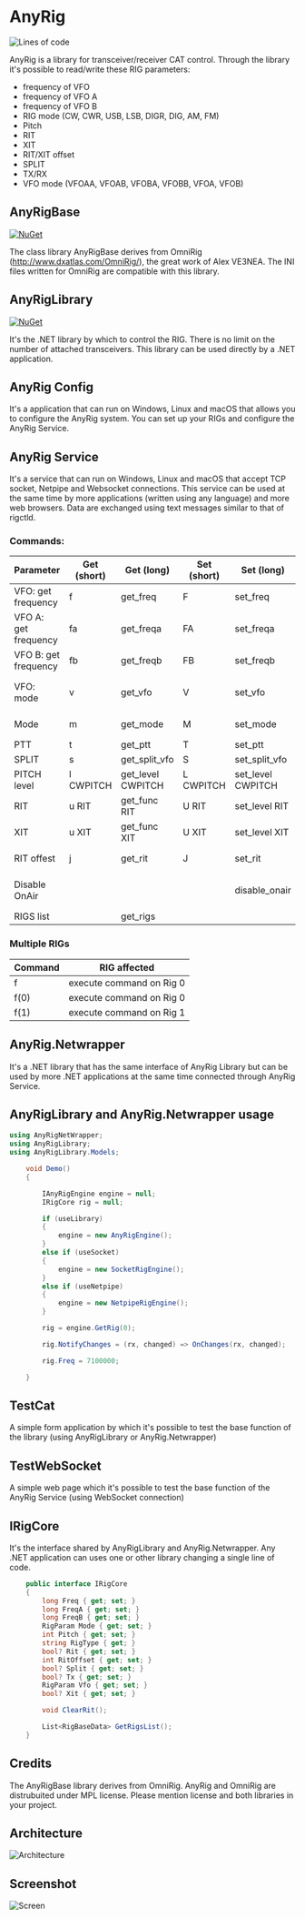 # AnyRig

![Lines of code](https://img.shields.io/tokei/lines/github/iw1qlh/AnyRig?style=for-the-badge)

AnyRig is a library for transceiver/receiver CAT control.
Through the library it's possible to read/write these RIG parameters:
- frequency of VFO
- frequency of VFO A
- frequency of VFO B
- RIG mode (CW, CWR, USB, LSB, DIGR, DIG, AM, FM)
- Pitch
- RIT
- XIT
- RIT/XIT offset
- SPLIT
- TX/RX
- VFO mode (VFOAA, VFOAB, VFOBA, VFOBB, VFOA, VFOB)

## AnyRigBase

[![NuGet](https://img.shields.io/nuget/v/AnyRigBase.svg?style=flat-square)](https://www.nuget.org/packages/AnyRigBase)

The class library AnyRigBase derives from OmniRig (http://www.dxatlas.com/OmniRig/), the great work of Alex VE3NEA.
The INI files written for OmniRig are compatible with this library.

## AnyRigLibrary

[![NuGet](https://img.shields.io/nuget/v/AnyRigLibrary.svg?style=flat-square)](https://www.nuget.org/packages/AnyRigLibrary)

It's the .NET library by which to control the RIG. 
There is no limit on the number of attached transceivers.
This library can be used directly by a .NET application.

## AnyRig Config
It's a application that can run on Windows, Linux and macOS that allows you to configure the AnyRig system.
You can set up your RIGs and configure the AnyRig Service.

## AnyRig Service
It's a service that can run on Windows, Linux and macOS that accept TCP socket, Netpipe and Websocket connections.
This service can be used at the same time by more applications (written using any language) and more web browsers.
Data are exchanged using text messages similar to that of rigctld.

### Commands:
| Parameter | Get (short) | Get (long) | Set (short) | Set (long) | Note |
|---|---|---|---|---|---|
| VFO: get frequency | f | get_freq | F | set_freq | Frequency in Hz |
| VFO A: get frequency | fa | get_freqa | FA | set_freqa | Frequency in Hz |
| VFO B: get frequency | fb | get_freqb | FB | set_freqb | Frequency in Hz |
| VFO: mode | v | get_vfo | V | set_vfo| VFOAA, VFOAB, VFOBA, VFOBB, VFOA, VFOB |
| Mode | m | get_mode | M | set_mode | CW, CWR, USB, LSB, DIGR, DIG, AM, FM |
| PTT | t | get_ptt | T | set_ptt | ON, OFF |
| SPLIT | s | get_split_vfo | S | set_split_vfo | ON, OFF |
| PITCH level | l CWPITCH | get_level CWPITCH | L CWPITCH | set_level CWPITCH | |
| RIT | u RIT | get_func RIT | U RIT | set_level RIT | ON, OFF |
| XIT | u XIT | get_func XIT | U XIT | set_level XIT | ON, OFF |
| RIT offest | j | get_rit | J | set_rit | clear_rit: set RIT offset to 0 |
| Disable OnAir | | |  | disable_onair | Disable the ON-AIR status on Ham365/HRDLOG.net |
| RIGS list | | get_rigs | | | Returns the rigs list |

### Multiple RIGs
| Command | RIG affected |
|---|---|
| f | execute command on Rig 0 |
| f(0) | execute command on Rig 0 |
| f(1) | execute command on Rig 1 |

## AnyRig.Netwrapper
It's a .NET library that has the same interface of AnyRig Library but can be used by more .NET applications at the same time connected through AnyRig Service.

## AnyRigLibrary and AnyRig.Netwrapper usage
```C#
using AnyRigNetWrapper;
using AnyRigLibrary;
using AnyRigLibrary.Models;

    void Demo()
    {

        IAnyRigEngine engine = null;
        IRigCore rig = null;

        if (useLibrary)
        {
            engine = new AnyRigEngine();
        }
        else if (useSocket)
        {
            engine = new SocketRigEngine();
        }
        else if (useNetpipe)
        {
            engine = new NetpipeRigEngine();
        }

        rig = engine.GetRig(0);

        rig.NotifyChanges = (rx, changed) => OnChanges(rx, changed);

        rig.Freq = 7100000;

    }

```

## TestCat
A simple form application by which it's possible to test the base function of the library (using AnyRigLibrary or AnyRig.Netwrapper)

## TestWebSocket
A simple web page which it's possible to test the base function of the AnyRig Service (using WebSocket connection)

## IRigCore
It's the interface shared by AnyRigLibrary and AnyRig.Netwrapper.
Any .NET application can uses one or other library changing a single line of code.

```C#
    public interface IRigCore
    {
        long Freq { get; set; }
        long FreqA { get; set; }
        long FreqB { get; set; }
        RigParam Mode { get; set; }
        int Pitch { get; set; }
        string RigType { get; }
        bool? Rit { get; set; }
        int RitOffset { get; set; }
        bool? Split { get; set; }
        bool? Tx { get; set; }
        RigParam Vfo { get; set; }
        bool? Xit { get; set; }

        void ClearRit();

        List<RigBaseData> GetRigsList();
    }
```

## Credits

The AnyRigBase library derives from OmniRig. AnyRig and OmniRig are distrubuited under MPL license. Please mention license and both libraries in your project.

## Architecture
![Architecture](docs/AnyRigArchitecture.jpg)

## Screenshot
![Screen](docs/screen.jpg)
